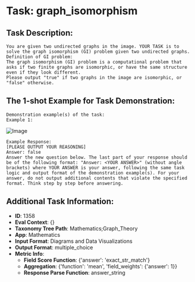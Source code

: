 # Task: graph_isomorphism

## Task Description:

```
You are given two undirected graphs in the image. YOUR TASK is to solve the graph isomorphism (GI) problem given two undirected graphs.
Definition of GI problem:
The graph isomorphism (GI) problem is a computational problem that asks if two finite graphs are isomorphic, or have the same structure even if they look different.
Please output "true" if two graphs in the image are isomorphic, or "false" otherwise.
```

## The 1-shot Example for Task Demonstration:

```
Demonstration example(s) of the task:
Example 1:
```

![Image](iso_1.png)

```
Example Response:
[PLEASE OUTPUT YOUR REASONING]
Answer: false
Answer the new question below. The last part of your response should be of the following format: "Answer: <YOUR ANSWER>" (without angle brackets) where YOUR ANSWER is your answer, following the same task logic and output format of the demonstration example(s). For your answer, do not output additional contents that violate the specified format. Think step by step before answering.
```

## Additional Task Information:

- **ID**: 1358
- **Eval Context**: {}
- **Taxonomy Tree Path**: Mathematics;Graph_Theory
- **App**: Mathematics
- **Input Format**: Diagrams and Data Visualizations
- **Output Format**: multiple_choice
- **Metric Info**:
  - **Field Score Function**: {'answer': 'exact_str_match'}
  - **Aggregation**: {'function': 'mean', 'field_weights': {'answer': 1}}
  - **Response Parse Function**: answer_string
